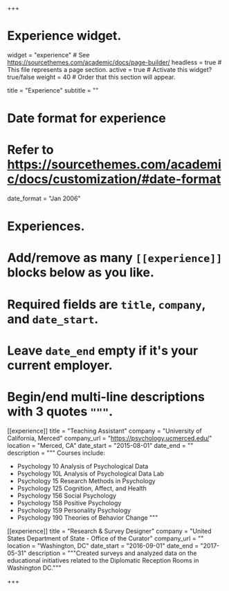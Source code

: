 +++
# Experience widget.
widget = "experience"  # See https://sourcethemes.com/academic/docs/page-builder/
headless = true  # This file represents a page section.
active = true  # Activate this widget? true/false
weight = 40  # Order that this section will appear.

title = "Experience"
subtitle = ""

# Date format for experience
#   Refer to https://sourcethemes.com/academic/docs/customization/#date-format
date_format = "Jan 2006"

# Experiences.
#   Add/remove as many `[[experience]]` blocks below as you like.
#   Required fields are `title`, `company`, and `date_start`.
#   Leave `date_end` empty if it's your current employer.
#   Begin/end multi-line descriptions with 3 quotes `"""`.
[[experience]]
  title = "Teaching Assistant"
  company = "University of California, Merced"
  company_url = "https://psychology.ucmerced.edu/"
  location = "Merced, CA"
  date_start = "2015-08-01"
  date_end = ""
  description = """
  Courses include:
* Psychology 10 Analysis of Psychological Data
* Psychology 10L Analysis of Psychological Data Lab
* Psychology 15 Research Methods in Psychology
* Psychology 125 Cognition, Affect, and Health
* Psychology 156 Social Psychology
* Psychology 158 Positive Psychology
* Psychology 159 Personality Psychology
* Psychology 190 Theories of Behavior Change
  """

[[experience]]
  title = "Research & Survey Designer"
  company = "United States Department of State - Office of the Curator"
  company_url = ""
  location = "Washington, DC"
  date_start = "2016-09-01"
  date_end = "2017-05-31"
  description = """Created surveys and analyzed data on the educational initiatives related to the
Diplomatic Reception Rooms in Washington DC."""

+++
